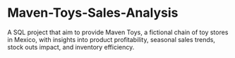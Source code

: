# Maven-Toys-Sales-Analysis
A SQL project that aim to provide Maven Toys, a fictional chain of toy stores in Mexico, with insights into product profitability, seasonal sales trends, stock outs impact, and inventory efficiency.
